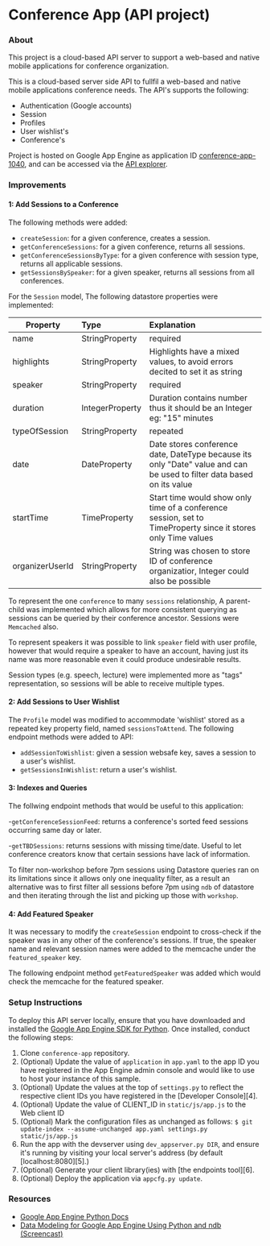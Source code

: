 # Conference App (API project)

### About

This project is a cloud-based API server to support a web-based and native mobile applications for conference organization.

This is a cloud-based server side API to fullfil a web-based and native mobile applications conference needs. The API's supports the following:

- Authentication (Google accounts)
- Session
- Profiles
- User wishlist's
- Conference's

Project is hosted on Google App Engine as application ID [conference-app-1040](https://conference-app-1040.appspot.com), and can be accessed via the [API explorer](https://apis-explorer.appspot.com/apis-explorer/?base=https://conference-app-1040.appspot.com/_ah/api#p/).

### Improvements

####  1: Add Sessions to a Conference

The following methods were added:

- `createSession`: for a given conference, creates a session.
- `getConferenceSessions`: for a given conference, returns all sessions.
- `getConferenceSessionsByType`: for a given conference with session type, returns all applicable sessions.
- `getSessionsBySpeaker`: for a given speaker, returns all sessions from all conferences.

For the `Session` model, The following datastore properties were implemented:

| Property        | Type                     | Explanation                                                                    |
|-----------------|:-------------------------|:-------------------------------------------------------------------------------|
| name            | StringProperty|required  | Name is a short text that stores user's name and it should be a string         |
| highlights      | StringProperty           | Highlights have a mixed values, to avoid errors decited to set it as string    |
| speaker         | StringProperty|required  | Represents Speaker's name and since it does only that it should be a string    |
| duration        | IntegerProperty          | Duration contains number thus it should be an Integer eg: "15" minutes |
| typeOfSession   | StringProperty|repeated  | Session type usually has multiple choices, however in this case we are storing only one type and string is fine |
| date            | DateProperty             | Date stores conference date, DateType because its only "Date" value and can be used to filter data based on its value |
| startTime       | TimeProperty             | Start time would show only time of a conference session, set to TimeProperty since it stores only Time values |
| organizerUserId | StringProperty           | String was chosen to store ID of conference organizatior, Integer could also be possible |

To represent the one `conference` to many `sessions` relationship, A parent-child was implemented which allows for more consistent querying as sessions can be queried by their conference ancestor. Sessions were `Memcached` also.

To represent speakers it was possible to link `speaker` field with user profile, however that would require a speaker to have an account, having just its name was more reasonable even it could produce undesirable results.

Session types (e.g. speech, lecture) were implemented more as "tags" representation, so sessions will be able to receive multiple types.

#### 2: Add Sessions to User Wishlist

The `Profile` model was modified to accommodate 'wishlist' stored as a repeated key property field, named `sessionsToAttend`.  The following endpoint methods were added to API:

- `addSessionToWishlist`: given a session websafe key, saves a session to a user's wishlist.
- `getSessionsInWishlist`: return a user's wishlist.

#### 3: Indexes and Queries

The follwing endpoint methods that would be useful to this application:

-`getConferenceSessionFeed`: returns a conference's sorted feed sessions occurring same day or later.

-`getTBDSessions`: returns sessions with missing time/date. Useful to let conference creators know that certain sessions have lack of information.

To filter non-workshop before 7pm sessions using Datastore queries ran on its limitations since it allows only one inequality filter, as a result an alternative was to first filter all sessions before 7pm using `ndb` of datastore and then iterating through the list and picking up those with `workshop`.

#### 4: Add Featured Speaker

It was necessary to modify the `createSession` endpoint to cross-check if the speaker was in any other of the conference's sessions. If true, the speaker name and relevant session names were added to the memcache under the `featured_speaker` key.

The following endpoint method `getFeaturedSpeaker` was added which would check the memcache for the featured speaker.

### Setup Instructions

To deploy this API server locally, ensure that you have downloaded and installed the [Google App Engine SDK for Python](https://cloud.google.com/appengine/downloads). Once installed, conduct the following steps:

1. Clone `conference-app` repository.
2. (Optional) Update the value of `application` in `app.yaml` to the app ID you have registered in the App Engine admin console and would like to use to host your instance of this sample.
3. (Optional) Update the values at the top of `settings.py` to reflect the respective client IDs you have registered in the [Developer Console][4].
4. (Optional) Update the value of CLIENT_ID in `static/js/app.js` to the Web client ID
5. (Optional) Mark the configuration files as unchanged as follows: `$ git update-index --assume-unchanged app.yaml settings.py static/js/app.js`
6. Run the app with the devserver using `dev_appserver.py DIR`, and ensure it's running by visiting your local server's address (by default [localhost:8080][5].)
7. (Optional) Generate your client library(ies) with [the endpoints tool][6].
8. (Optional) Deploy the application via `appcfg.py update`.

### Resources

- [Google App Engine Python Docs](https://cloud.google.com/appengine/docs/python/)
- [Data Modeling for Google App Engine Using Python and ndb (Screencast)](https://www.youtube.com/watch?v=xZsxWn58pS0)

